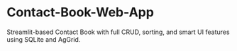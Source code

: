 # Contact-Book-Web-App
Streamlit-based Contact Book with full CRUD, sorting, and smart UI features using SQLite and AgGrid.
